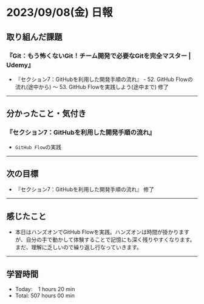 # 2023/09/08(金) 日報

## 取り組んだ課題
### 『Git：もう怖くないGit！チーム開発で必要なGitを完全マスター | Udemy』
- 『セクション7：GitHubを利用した開発手順の流れ』 - 52. GitHub Flowの流れ(途中から) 〜 53. GitHub Flowを実践しよう(途中まで) 修了
---

## 分かったこと・気付き
### 『セクション7：GitHubを利用した開発手順の流れ』
- `GitHub Flow`の実践
---

## 次の目標
- 『セクション7：GitHubを利用した開発手順の流れ』 修了
---

## 感じたこと
- 本日はハンズオンでGitHub Flowを実践。ハンズオンは時間が掛かりますが、自分の手で動かして体験することで記憶にも深く残りやすくなります。まだ、理解に乏しいので繰り返し行なっていきます。
---

## 学習時間
- Today:&nbsp;&nbsp;&nbsp; 1 hours 20 min
- Total: 507 hours 00 min

